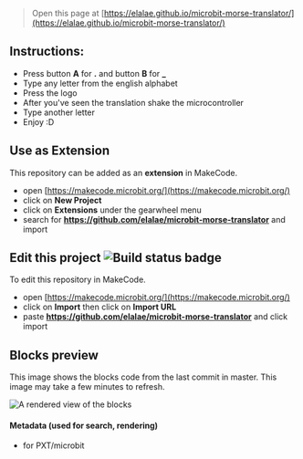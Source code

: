 
> Open this page at [https://elalae.github.io/microbit-morse-translator/](https://elalae.github.io/microbit-morse-translator/)

## Instructions:
* Press button **A** for **.** and button **B** for **_**
* Type any letter from the english alphabet
* Press the logo
* After you've seen the translation shake the microcontroller
* Type another letter
* Enjoy :D 


## Use as Extension

This repository can be added as an **extension** in MakeCode.

* open [https://makecode.microbit.org/](https://makecode.microbit.org/)
* click on **New Project**
* click on **Extensions** under the gearwheel menu
* search for **https://github.com/elalae/microbit-morse-translator** and import

## Edit this project ![Build status badge](https://github.com/elalae/microbit-morse-translator/workflows/MakeCode/badge.svg)

To edit this repository in MakeCode.

* open [https://makecode.microbit.org/](https://makecode.microbit.org/)
* click on **Import** then click on **Import URL**
* paste **https://github.com/elalae/microbit-morse-translator** and click import

## Blocks preview

This image shows the blocks code from the last commit in master.
This image may take a few minutes to refresh.

![A rendered view of the blocks](https://github.com/elalae/microbit-morse-translator/raw/master/.github/makecode/blocks.png)

#### Metadata (used for search, rendering)

* for PXT/microbit
<script src="https://makecode.com/gh-pages-embed.js"></script><script>makeCodeRender("{{ site.makecode.home_url }}", "{{ site.github.owner_name }}/{{ site.github.repository_name }}");</script>
